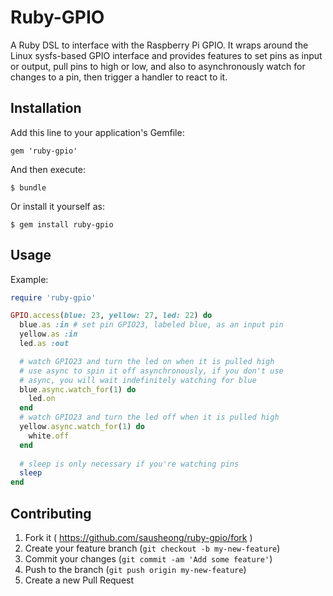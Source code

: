 # Ruby-GPIO

A Ruby DSL to interface with the Raspberry Pi GPIO. It wraps around the Linux sysfs-based GPIO interface and provides features to set pins as input or output, pull pins to high or low, and also to asynchronously watch for changes to a pin, then trigger a handler to react to it.

## Installation

Add this line to your application's Gemfile:

    gem 'ruby-gpio'

And then execute:

    $ bundle

Or install it yourself as:

    $ gem install ruby-gpio

## Usage

Example:

```ruby
require 'ruby-gpio'

GPIO.access(blue: 23, yellow: 27, led: 22) do
  blue.as :in # set pin GPIO23, labeled blue, as an input pin
  yellow.as :in
  led.as :out

  # watch GPIO23 and turn the led on when it is pulled high
  # use async to spin it off asynchronously, if you don't use
  # async, you will wait indefinitely watching for blue
  blue.async.watch_for(1) do
    led.on
  end
  # watch GPIO23 and turn the led off when it is pulled high
  yellow.async.watch_for(1) do
    white.off
  end
  
  # sleep is only necessary if you're watching pins
  sleep
end
```

## Contributing

1. Fork it ( https://github.com/sausheong/ruby-gpio/fork )
2. Create your feature branch (`git checkout -b my-new-feature`)
3. Commit your changes (`git commit -am 'Add some feature'`)
4. Push to the branch (`git push origin my-new-feature`)
5. Create a new Pull Request
